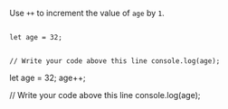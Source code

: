 Use `++` to increment
the value of `age` by `1`.

<codeblock language="javascript" type="exercise" testMode="fixedInput">
<code>
let age = 32;

// Write your code above this line
console.log(age);
</code>

<solution>
let age = 32;
age++;

// Write your code above this line
console.log(age);
</solution>
</codeblock>